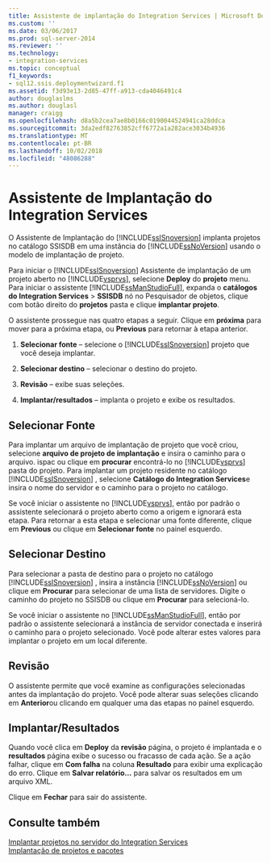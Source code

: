 ```yaml
---
title: Assistente de implantação do Integration Services | Microsoft Docs
ms.custom: ''
ms.date: 03/06/2017
ms.prod: sql-server-2014
ms.reviewer: ''
ms.technology:
- integration-services
ms.topic: conceptual
f1_keywords:
- sql12.ssis.deploymentwizard.f1
ms.assetid: f3d93e13-2d85-47ff-a913-cda4046491c4
author: douglaslms
ms.author: douglasl
manager: craigg
ms.openlocfilehash: d8a5b2cea7ae8b0166c0190044524941ca28ddca
ms.sourcegitcommit: 3da2edf82763852cff6772a1a282ace3034b4936
ms.translationtype: MT
ms.contentlocale: pt-BR
ms.lasthandoff: 10/02/2018
ms.locfileid: "48086288"
---
```

# <a name="integration-services-deployment-wizard"></a>Assistente de Implantação do Integration Services
  O Assistente de Implantação do [!INCLUDE[ssISnoversion](../includes/ssisnoversion-md.md)] implanta projetos no catálogo SSISDB em uma instância do [!INCLUDE[ssNoVersion](../includes/ssnoversion-md.md)] usando o modelo de implantação de projeto.  
  
 Para iniciar o [!INCLUDE[ssISnoversion](../includes/ssisnoversion-md.md)] Assistente de implantação de um projeto aberto no [!INCLUDE[vsprvs](../includes/vsprvs-md.md)], selecione **Deploy** do **projeto** menu. Para iniciar o assistente [!INCLUDE[ssManStudioFull](../includes/ssmanstudiofull-md.md)], expanda o **catálogos do Integration Services** > **SSISDB** nó no Pesquisador de objetos, clique com botão direito do **projetos** pasta e clique **implantar projeto**.  
  
 O assistente prossegue nas quatro etapas a seguir. Clique em **próxima** para mover para a próxima etapa, ou **Previous** para retornar à etapa anterior.  
  
1.  **Selecionar fonte** – selecione o [!INCLUDE[ssISnoversion](../includes/ssisnoversion-md.md)] projeto que você deseja implantar.  
  
2.  **Selecionar destino** – selecionar o destino do projeto.  
  
3.  **Revisão** – exibe suas seleções.  
  
4.  **Implantar/resultados** – implanta o projeto e exibe os resultados.  
  
## <a name="select-source"></a>Selecionar Fonte  
 Para implantar um arquivo de implantação de projeto que você criou, selecione **arquivo de projeto de implantação** e insira o caminho para o arquivo. ispac ou clique em **procurar** encontrá-lo no [!INCLUDE[vsprvs](../includes/vsprvs-md.md)] pasta do projeto. Para implantar um projeto residente no catálogo [!INCLUDE[ssISnoversion](../includes/ssisnoversion-md.md)] , selecione **Catálogo do Integration Services**e insira o nome do servidor e o caminho para o projeto no catálogo.  
  
 Se você iniciar o assistente no [!INCLUDE[vsprvs](../includes/vsprvs-md.md)], então por padrão o assistente selecionará o projeto aberto como a origem e ignorará esta etapa. Para retornar a esta etapa e selecionar uma fonte diferente, clique em **Previous** ou clique em **Selecionar fonte** no painel esquerdo.  
  
## <a name="select-destination"></a>Selecionar Destino  
 Para selecionar a pasta de destino para o projeto no catálogo [!INCLUDE[ssISnoversion](../includes/ssisnoversion-md.md)] , insira a instância [!INCLUDE[ssNoVersion](../includes/ssnoversion-md.md)] ou clique em **Procurar** para selecionar de uma lista de servidores. Digite o caminho do projeto no SSISDB ou clique em **Procurar** para selecioná-lo.  
  
 Se você iniciar o assistente no [!INCLUDE[ssManStudioFull](../includes/ssmanstudiofull-md.md)], então por padrão o assistente selecionará a instância de servidor conectada e inserirá o caminho para o projeto selecionado. Você pode alterar estes valores para implantar o projeto em um local diferente.  
  
## <a name="review"></a>Revisão  
 O assistente permite que você examine as configurações selecionadas antes da implantação do projeto. Você pode alterar suas seleções clicando em **Anterior**ou clicando em qualquer uma das etapas no painel esquerdo.  
  
## <a name="deployresults"></a>Implantar/Resultados  
 Quando você clica em **Deploy** da **revisão** página, o projeto é implantada e o **resultados** página exibe o sucesso ou fracasso de cada ação. Se a ação falhar, clique em **Com falha** na coluna **Resultado** para exibir uma explicação do erro. Clique em **Salvar relatório...**  para salvar os resultados em um arquivo XML.  
  
 Clique em **Fechar** para sair do assistente.  
  
## <a name="see-also"></a>Consulte também  
 [Implantar projetos no servidor do Integration Services](../../2014/integration-services/deploy-projects-to-integration-services-server.md)   
 [Implantação de projetos e pacotes](packages/deploy-integration-services-ssis-projects-and-packages.md)  
  
  
